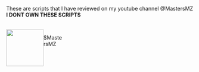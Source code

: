 These are scripts that I have reviewed on my youtube channel @MastersMZ<br>
<b>I DONT OWN THESE SCRIPTS</b>

<br>

<div style="width: 100%; display: flex">
  <img src="https://yt3.googleusercontent.com/M-W3mmBLAQdeTGSjAXId9iF7DTKq3swJczlDca1CvDix2lIqLI4ASebzYveUIOkhu3aAByMpyw=s176-c-k-c0x00ffffff-no-rj" style="width: 100px">
  <p style="width: 50px"> $MastersMZ </p>
</div>
